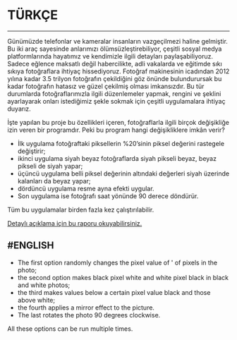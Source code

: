 # TÜRKÇE 
------
Günümüzde telefonlar ve kameralar insanların vazgeçilmezi haline gelmiştir. Bu iki araç sayesinde anlarımızı ölümsüzleştirebiliyor, çeşitli sosyal medya platformlarında hayatımız ve kendimizle ilgili detayları paylaşabiliyoruz. Sadece eğlence maksatlı değil habercilikte, adli vakalarda ve eğitimde sıkı sıkıya fotoğraflara ihtiyaç hissediyoruz. Fotoğraf makinesinin icadından 2012 yılına kadar 3.5 trilyon fotoğrafın çekildiğini göz önünde bulundurursak bu kadar fotoğrafın hatasız ve güzel çekilmiş olması imkansızdır. Bu tür durumlarda fotoğraflarımızla ilgili düzenlemeler yapmak, rengini ve şeklini
ayarlayarak onları istediğimiz şekle sokmak için çeşitli uygulamalara ihtiyaç duyarız.

İşte yapılan bu proje bu özellikleri içeren, fotoğraflarla ilgili birçok değişikliğe izin veren bir programdır. Peki bu program hangi değişikliklere imkân verir? 

- İlk uygulama fotoğraftaki piksellerin %20’sinin piksel değerini rastegele değiştirir; 
- ikinci uygulama siyah beyaz fotoğraflarda siyah pikseli beyaz, beyaz pikseli de siyah yapar; 
- üçüncü uygulama belli piksel değerinin altındaki değerleri siyah üzerinde kalanları da beyaz yapar; 
- dördüncü uygulama resme ayna efekti uygular. 
- Son uygulama ise fotoğrafı saat yönünde 90 derece döndürür. 

Tüm bu uygulamalar birden fazla kez çalıştırılabilir.

[Detaylı açıklama için bu raporu okuyabilirsiniz.](https://github.com/benguyurdakul/Image-Processing-C/blob/main/Algoritma%20Proje%20Raporu%20.pdf)


#ENGLISH
------
- The first option randomly changes the pixel value of ' of pixels in the photo;
- the second option makes black pixel white and white pixel black in black and white photos;
- the third makes values below a certain pixel value black and those above white;
- the fourth applies a mirror effect to the picture.
- The last rotates the photo 90 degrees clockwise.

All these options can be run multiple times.
